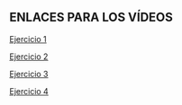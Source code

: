 <h2>ENLACES PARA LOS VÍDEOS</h2>

[Ejercicio 1](https://youtu.be/xnpAjZ_MDMw) 

[Ejercicio 2](https://youtu.be/566AVRl6T0M)

[Ejercicio 3](https://youtu.be/dTfUv-GQenU)

[Ejercicio 4](https://youtu.be/253EAj3O6VU)
